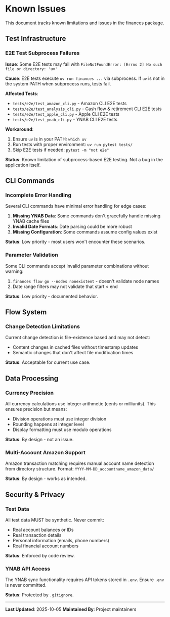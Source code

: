 # Known Issues

This document tracks known limitations and issues in the finances package.

## Test Infrastructure

### E2E Test Subprocess Failures

**Issue**: Some E2E tests may fail with `FileNotFoundError: [Errno 2] No such file or directory: 'uv'`

**Cause**: E2E tests execute `uv run finances ...` via subprocess.
If `uv` is not in the system PATH when subprocess runs, tests fail.

**Affected Tests**:
- `tests/e2e/test_amazon_cli.py` - Amazon CLI E2E tests
- `tests/e2e/test_analysis_cli.py` - Cash flow & retirement CLI E2E tests
- `tests/e2e/test_apple_cli.py` - Apple CLI E2E tests
- `tests/e2e/test_ynab_cli.py` - YNAB CLI E2E tests

**Workaround**:
1. Ensure `uv` is in your PATH: `which uv`
2. Run tests with proper environment: `uv run pytest tests/`
3. Skip E2E tests if needed: `pytest -m "not e2e"`

**Status**: Known limitation of subprocess-based E2E testing.
Not a bug in the application itself.

## CLI Commands

### Incomplete Error Handling

Several CLI commands have minimal error handling for edge cases:

1. **Missing YNAB Data**: Some commands don't gracefully handle missing YNAB cache files
2. **Invalid Date Formats**: Date parsing could be more robust
3. **Missing Configuration**: Some commands assume config values exist

**Status**: Low priority - most users won't encounter these scenarios.

### Parameter Validation

Some CLI commands accept invalid parameter combinations without warning:

1. `finances flow go --nodes nonexistent` - doesn't validate node names
2. Date range filters may not validate that start < end

**Status**: Low priority - documented behavior.

## Flow System

### Change Detection Limitations

Current change detection is file-existence based and may not detect:
- Content changes in cached files without timestamp updates
- Semantic changes that don't affect file modification times

**Status**: Acceptable for current use case.

## Data Processing

### Currency Precision

All currency calculations use integer arithmetic (cents or milliunits).
This ensures precision but means:
- Division operations must use integer division
- Rounding happens at integer level
- Display formatting must use modulo operations

**Status**: By design - not an issue.

### Multi-Account Amazon Support

Amazon transaction matching requires manual account name detection from directory structure.
Format: `YYYY-MM-DD_accountname_amazon_data/`

**Status**: By design - works as intended.

## Security & Privacy

### Test Data

All test data MUST be synthetic. Never commit:
- Real account balances or IDs
- Real transaction details
- Personal information (emails, phone numbers)
- Real financial account numbers

**Status**: Enforced by code review.

### YNAB API Access

The YNAB sync functionality requires API tokens stored in `.env`.
Ensure `.env` is never committed.

**Status**: Protected by `.gitignore`.

---

**Last Updated**: 2025-10-05
**Maintained By**: Project maintainers
